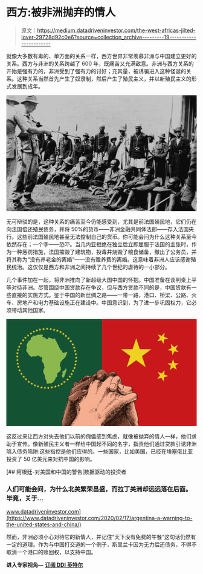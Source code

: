 # 西方:被非洲抛弃的情人

> 原文：<https://medium.datadriveninvestor.com/the-west-africas-jilted-lover-29728d92c0e6?source=collection_archive---------19----------------------->

就像大多数有毒的、单方面的关系一样，西方世界非常羡慕非洲与中国建立更好的关系。西方与非洲的关系跨越了 600 年，既痛苦又充满敌意。非洲与西方关系的开始是强有力的，非洲受到了强有力的讨好；充其量，被诱骗进入这种怪诞的关系。这种关系当然首先产生了奴隶制，然后产生了殖民主义，并以新殖民主义的形式发展到成年。

![](img/a2677c138f8b953dadaec37fddbdde1f.png)

无可辩驳的是，这种关系的痛苦至今仍能感受到，尤其是前法国殖民地，它们仍在向法国偿还殖民债务，并将 50%的货币——非洲金融共同体法郎——存入法国央行。这些前法国殖民地甚至无法控制自己的货币。你可能会问为什么这种关系至今依然存在；一个字——恐吓。当几内亚拒绝在独立后立即屈服于法国的主张时，作为一种惩罚措施，法国摧毁了建筑物，投毒并烧毁了粮食储备，撤出了公务员，并将其称为“没有养老金的离婚”——没有赡养费的离婚。这意味着非洲人应该感谢殖民统治。这仅仅是西方和非洲之间持续了几个世纪的虐待的一小部分。

几个事件加在一起，将非洲推向了新超级大国中国的怀抱。中国准备在谈判桌上平等对待非洲。尽管围绕中国贷款存在争议，但与西方贷款不同的是，中国贷款有一些直接的实施方式。鉴于中国的新丝绸之路——一带一路，港口、桥梁、公路、火车、房地产和电力基础设施正在建设中。中国意识到，为了进一步巩固权力，它必须带动其他国家。

![](img/ef0e86101610e4e1ba72be71e922b19a.png)

这反过来让西方对失去他们以前的傀儡感到焦虑，就像被抛弃的情人一样，他们求助于宣传。像新殖民主义者一样给中国起不同的名字，指责他们通过贷款引诱非洲陷入债务陷阱:这些指控是他们应得的。一些国家，比如美国，已经在埃塞俄比亚投资了 50 亿美元来对抗中国的影响。

[](https://www.datadriveninvestor.com/2020/02/17/argentina-a-warning-to-the-united-states-and-china/) [## 阿根廷-对美国和中国的警告|数据驱动的投资者

### 人们可能会问，为什么北美繁荣昌盛，而拉丁美洲却远远落在后面。毕竟，关于…

www.datadriveninvestor.com](https://www.datadriveninvestor.com/2020/02/17/argentina-a-warning-to-the-united-states-and-china/) 

然而，非洲必须小心对待它的新情人，并记住“天下没有免费的午餐”这句话仍然有一定的道理。作为与中国打交道的一个例子，斯里兰卡因为无力偿还债务，不得不取消一个港口的赎回权，以支持中国。

**进入专家视角—** [**订阅 DDI 英特尔**](https://datadriveninvestor.com/ddi-intel)